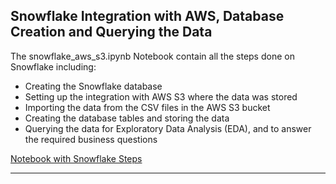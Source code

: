 ## Snowflake Integration with AWS, Database Creation and Querying the Data
The snowflake_aws_s3.ipynb Notebook contain all the steps done on Snowflake including:
- Creating the Snowflake database
- Setting up the integration with AWS S3 where the data was stored
- Importing the data from the CSV files in the AWS S3 bucket
- Creating the database tables and storing the data
- Querying the data for Exploratory Data Analysis (EDA), and to answer the required business questions

[Notebook with Snowflake Steps](https://nbviewer.org/github/nsikan-udoma/whole_health_data/blob/d62ccf973ce4f5e142ccc837b13f002f7ecf8a9c/Snowflake/snowflake_aws_s3.ipynb)

---
